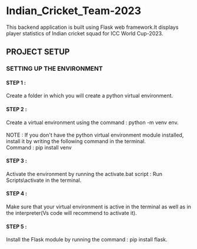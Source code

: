 # Indian_Cricket_Team-2023
This backend application is built using Flask web framework.It displays player statistics of Indian cricket squad for ICC World Cup-2023.

## PROJECT SETUP 
### SETTING UP THE ENVIRONMENT
#### STEP 1 :
Create a folder in which you will create a python virtual environment.
#### STEP 2 :
Create a virtual environment using the command : python -m venv env.<br /><br />
NOTE : If you don't have the python virtual environment module installed, install it by writing the following command in the terminal.<br />
Command : pip install venv <br />
#### STEP 3 :
Activate the environment by running the activate.bat script : Run Scripts\activate in the terminal.
#### STEP 4 :
Make sure that your virtual environment is active in the terminal as well as in the interpreter(Vs code will recommend to activate it).
#### STEP 5 :
Install the Flask module by running the command : pip install flask.

